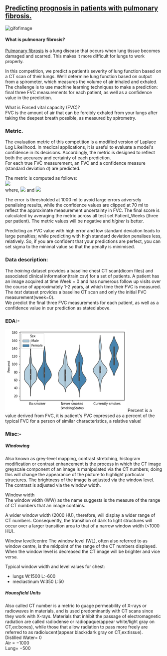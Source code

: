 ## [Predicting prognosis in patients with pulmonary fibrosis.](https://www.kaggle.com/c/osic-pulmonary-fibrosis-progression)  
![gifofimage](./imgs/sample.gif)
#### What is pulmonary fibrosis?  
[Pulmonary fibrosis](https://www.mayoclinic.org/diseases-conditions/pulmonary-fibrosis/symptoms-causes/syc-20353690) is a lung disease that occurs when lung tissue becomes damaged and scarred. This makes it more difficult for lungs to work properly.

In this competition, we predict a patient’s severity of lung function based on a CT scan of their lungs. We’ll determine lung function based on output from a spirometer, which measures the volume of air inhaled and exhaled. The challenge is to use machine learning techniques to make a prediction: final three FVC measurements for each patient, as well as a confidence value in the prediction.   


What is Forced vital capacity (FVC)?    
FVC is the amount of air that can be forcibly exhaled from your lungs after taking the deepest breath possible, as measured by spirometry.  

### Metric.  
The evaluation metric of this competition is a modified version of Laplace Log Likelihood. In medical applications, it is useful to evaluate a model's confidence in its decisions. Accordingly, the metric is designed to reflect both the accuracy and certainty of each prediction.  
For each true FVC measurement, an FVC and a confidence measure (standard deviation σ) are predicted.   

The metric is computed as follows:  
  <img src="https://render.githubusercontent.com/render/math?math=metric = -\frac{\sqrt{2} \Delta}{\sigma_{clipped}} - \ln ( \sqrt{2} \sigma_{clipped} )">  
  where,
  <img src="https://render.githubusercontent.com/render/math?math=\sigma_{clipped} = max(\sigma, 70),"> and
  <img src="https://render.githubusercontent.com/render/math?math=\Delta = min (\Big|FVC_{true} - FVC_{predicted}\Big|, 1000 )">    
  
The error is thresholded at 1000 ml to avoid large errors adversely penalising results, while the confidence values are clipped at 70 ml to reflect the approximate measurement uncertainty in FVC. The final score is calculated by averaging the metric across all test set Patient_Weeks (three per patient).
The metric values will be negative and *higher* is better.   

Predicting an FVC value with high error and low standard deviation leads to large penalties; while predicting with high standard deviation penalises less, relatively. So, if you are confident that your predictions are perfect, you can set sigma to the minimal value so that the penalty is minimised.  

 
### Data description:  
The *training* dataset provides a baseline chest CT scan(dicom files) and associated clinical information(train.csv) for a set of patients. A patient has an image acquired at time Week = 0 and has numerous follow up visits over the course of approximately 1-2 years, at which time their FVC is measured. The *test* dataset provides a baseline CT scan and only the initial FVC measurement(week=0).   
We predict the final three FVC measurements for each patient, as well as a confidence value in our prediction as stated above.  

### EDA:-  
![image.png](./imgs/percent_violinplot.png)
Percent is a value derived from FVC, it is patient's FVC expressed as a percent of the typical FVC for a person of similar characteristics, a relative value!  

### Misc:-  
##### Windowing  
Also known as grey-level mapping, contrast stretching, histogram modification or contrast enhancement is the process in which the CT image greyscale component of an image is manipulated via the CT numbers; doing this will change the appearance of the picture to highlight particular structures. The brightness of the image is adjusted via the window level. The contrast is adjusted via the window width.

Window width  
The window width (WW) as the name suggests is the measure of the range of CT numbers that an image contains.

A wider window width (2000 HU), therefore, will display a wider range of CT numbers. Consequently, the transition of dark to light structures will occur over a larger transition area to that of a narrow window width (<1000 HU).  

Window level/centre
The window level (WL), often also referred to as window centre, is the midpoint of the range of the CT numbers displayed.
When the window level is decreased the CT image will be brighter and vice versa.  

Typical window width and level values for chest:    
- lungs W:1500 L:-600  
- mediastinum W:350 L:50   

##### Hounsfield Units  
Also called CT number is a metric to guage permeability of X-rays or radiowaves in materials, and is used predominantly with CT scans since they work with X-rays. Materials that inhibit the passage of electromagnetic radiation are called radiodense or radiopaque(appear white/light gray on CT,ex:bones), while those that allow radiation to pass more freely are referred to as radiolucent(appear black/dark gray on CT,ex:tissue).   
Distilled Water= 0  
Air = −1000  
Lung= −500   

  





